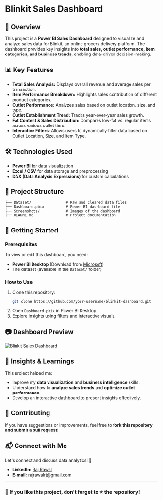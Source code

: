 # Blinkit Sales Dashboard

## 📌 Overview
This project is a **Power BI Sales Dashboard** designed to visualize and analyze sales data for Blinkit, an online grocery delivery platform. The dashboard provides key insights into **total sales, outlet performance, item categories, and business trends**, enabling data-driven decision-making.

## 📊 Key Features
- **Total Sales Analysis:** Displays overall revenue and average sales per transaction.
- **Item Performance Breakdown:** Highlights sales contribution of different product categories.
- **Outlet Performance:** Analyzes sales based on outlet location, size, and type.
- **Outlet Establishment Trend:** Tracks year-over-year sales growth.
- **Fat Content & Sales Distribution:** Compares low-fat vs. regular items across various outlet tiers.
- **Interactive Filters:** Allows users to dynamically filter data based on Outlet Location, Size, and Item Type.

## 🛠️ Technologies Used
- **Power BI** for data visualization
- **Excel / CSV** for data storage and preprocessing
- **DAX (Data Analysis Expressions)** for custom calculations

## 📂 Project Structure
```
├── Dataset/                # Raw and cleaned data files
├── Dashboard.pbix          # Power BI dashboard file
├── Screenshots/            # Images of the dashboard
├── README.md               # Project documentation
```

## 🚀 Getting Started
### Prerequisites
To view or edit this dashboard, you need:
- **Power BI Desktop** (Download from [Microsoft](https://powerbi.microsoft.com/))
- The dataset (available in the `Dataset/` folder)

### How to Use
1. Clone this repository:
   ```bash
   git clone https://github.com/your-username/blinkit-dashboard.git
   ```
2. Open `Dashboard.pbix` in Power BI Desktop.
3. Explore insights using filters and interactive visuals.

## 📷 Dashboard Preview
![Blinkit Sales Dashboard](Screenshots/dashboard_preview.png)

## 🎯 Insights & Learnings
This project helped me:
- Improve my **data visualization** and **business intelligence** skills.
- Understand how to **analyze sales trends** and **optimize outlet performance**.
- Develop an interactive dashboard to present insights effectively.

## 🤝 Contributing
If you have suggestions or improvements, feel free to **fork this repository and submit a pull request**!

## 📬 Connect with Me
Let's connect and discuss data analytics! 🚀
- **LinkedIn:** [Raj Rawal](www.linkedin.com/in/rajrawaldatascientist)
- **E-mail:** [rajrawalrj@gmail.com](rajrawalrj@gmail.com)

---
### 🌟 If you like this project, don't forget to ⭐ the repository!

